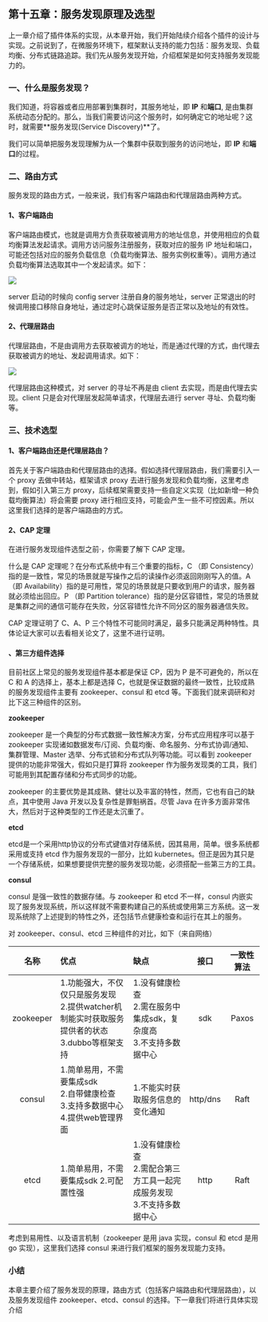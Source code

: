 ## 第十五章：服务发现原理及选型

上一章介绍了插件体系的实现，从本章开始，我们开始陆续介绍各个插件的设计与实现。之前说到了，在微服务环境下，框架默认支持的能力包括：服务发现、负载均衡、分布式链路追踪。我们先从服务发现开始，介绍框架是如何支持服务发现能力的。

### 一、什么是服务发现？

我们知道，将容器或者应用部署到集群时，其服务地址，即 **IP** 和**端口**, 是由集群系统动态分配的。那么，当我们需要访问这个服务时，如何确定它的地址呢？这时，就需要**服务发现(Service Discovery)**了。

我们可以简单把服务发现理解为从一个集群中获取到服务的访问地址，即 **IP** 和**端口**的过程。

### 二、路由方式

服务发现的路由方式，一般来说，我们有客户端路由和代理层路由两种方式。

#### 1、客户端路由

客户端路由模式，也就是调用方负责获取被调用方的地址信息，并使用相应的负载均衡算法发起请求。调用方访问服务注册服务，获取对应的服务 IP 地址和端口，可能还包括对应的服务负载信息（负载均衡算法、服务实例权重等）。调用方通过负载均衡算法选取其中一个发起请求。如下：


![](https://user-gold-cdn.xitu.io/2020/4/6/1714e7d6dacb7aff?w=1582&h=1054&f=png&s=106141)

server 启动的时候向 config server 注册自身的服务地址，server 正常退出的时候调用接口移除自身地址，通过定时心跳保证服务是否正常以及地址的有效性。

#### 2、代理层路由

代理层路由，不是由调用方去获取被调方的地址，而是通过代理的方式，由代理去获取被调方的地址、发起调用请求。如下：


![](https://user-gold-cdn.xitu.io/2020/4/6/1714e7d9e5263d7d?w=1894&h=1080&f=png&s=116104)

代理层路由这种模式，对 server 的寻址不再是由 client 去实现，而是由代理去实现。client 只是会对代理层发起简单请求，代理层去进行 server 寻址、负载均衡等。

### 三、技术选型

#### 1、客户端路由还是代理层路由？

首先关于客户端路由和代理层路由的选择。假如选择代理层路由，我们需要引入一个 proxy 去做中转站，框架请求 proxy 去进行服务发现和负载均衡，这里考虑到，假如引入第三方 proxy，后续框架需要支持一些自定义实现（比如新增一种负载均衡算法）将会需要 proxy 进行相应支持，可能会产生一些不可控因素。所以这里我们选择的是客户端路由的方式。

#### 2、CAP 定理

在进行服务发现组件选型之前·，你需要了解下 CAP 定理。

什么是 CAP 定理呢？在分布式系统中有三个重要的指标，C （即 Consistency）指的是一致性，常见的场景就是写操作之后的读操作必须返回刚刚写入的值。A（即 Availability）指的是可用性，常见的场景就是只要收到用户的请求，服务器就必须给出回应。P （即 Partition tolerance）指的是分区容错性，常见的场景就是集群之间的通信可能存在失败，分区容错性允许不同分区的服务器通信失败。

CAP 定理证明了 C、A、P 三个特性不可能同时满足，最多只能满足两种特性。具体论证大家可以去看相关论文了，这里不进行证明。

#### 、第三方组件选择

目前社区上常见的服务发现组件基本都是保证 CP，因为 P 是不可避免的，所以在 C 和 A 的选择上，基本上都是选择 C，也就是保证数据的最终一致性，比较成熟的服务发现组件主要有 zookeeper、consul 和 etcd 等。下面我们就来调研和对比下这三种组件的区别。

**zookeeper**

zookeeper 是一个典型的分布式数据一致性解决方案，分布式应用程序可以基于 zookeeper 实现诸如数据发布/订阅、负载均衡、命名服务、分布式协调/通知、集群管理、Master 选举、分布式锁和分布式队列等功能。可以看到 zookeeper 提供的功能非常强大，假如只是打算将 zookeeper 作为服务发现类的工具，我们可能用到其配置存储和分布式同步的功能。

zookeeper 的主要优势是其成熟、健壮以及丰富的特性，然而，它也有自己的缺点，其中使用 Java 开发以及复杂性是罪魁祸首。尽管 Java 在许多方面非常伟大，然后对于这种类型的工作还是太沉重了。

**etcd**

etcd是一个采用http协议的分布式键值对存储系统，因其易用，简单。很多系统都采用或支持 etcd 作为服务发现的一部分，比如 kubernetes。但正是因为其只是一个存储系统，如果想要提供完整的服务发现功能，必须搭配一些第三方的工具。

**consul**

consul 是强一致性的数据存储。与 zookeeper 和 etcd 不一样，consul 内嵌实现了服务发现系统，所以这样就不需要构建自己的系统或使用第三方系统。这一发现系统除了上述提到的特性之外，还包括节点健康检查和运行在其上的服务。

对 zookeeper、consul、etcd 三种组件的对比，如下（来自网络）

|   名称    | 优点                                                         | 缺点                                                         |   接口   | 一致性算法 |
| :-------: | :----------------------------------------------------------- | :----------------------------------------------------------- | :------: | :--------: |
| zookeeper | 1.功能强大，不仅仅只是服务发现 <br />2.提供watcher机制能实时获取服务提供者的状态 <br />3.dubbo等框架支持 | 1.没有健康检查<br />2.需在服务中集成sdk，复杂度高 <br />3.不支持多数据中心 |   sdk    |   Paxos    |
|  consul   | 1.简单易用，不需要集成sdk <br />2.自带健康检查 <br />3.支持多数据中心 <br />4.提供web管理界面 | 1.不能实时获取服务信息的变化通知                             | http/dns |    Raft    |
|   etcd    | 1.简单易用，不需要集成sdk 2.可配置性强                       | 1.没有健康检查<br />2.需配合第三方工具一起完成服务发现<br />3.不支持多数据中心 |   http   |    Raft    |

考虑到易用性、以及语言机制（zookeeper 是用 java 实现，consul 和 etcd 是用 go 实现），这里我们选择 consul 来进行我们框架的服务发现能力支持。



### 小结

本章主要介绍了服务发现的原理，路由方式（包括客户端路由和代理层路由），以及服务发现组件 zookeeper、etcd、consul 的选择。下一章我们将进行具体实现介绍

